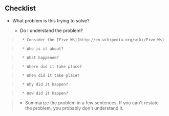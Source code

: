 ## Checklist
* What problem is this trying to solve? 

	* Do I understand the problem? 

>		* Consider the [Five Ws](http://en.wikipedia.org/wiki/Five_Ws)

>		* Who is it about?

>		* What happened?

>		* Where did it take place?

>		* When did it take place?

>		* Why did it happen?

>		* How did it happen?

>	* Summarize the problem in a few sentences. If you can't restate the problem, you probably don't understand it.
